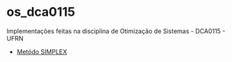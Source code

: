 # os_dca0115
Implementações feitas na disciplina de Otimização de Sistemas - DCA0115 - UFRN

- [Metódo SIMPLEX](https://github.com/CarlosG18/os_dca0115/tree/main/simplex/simplex.md)
